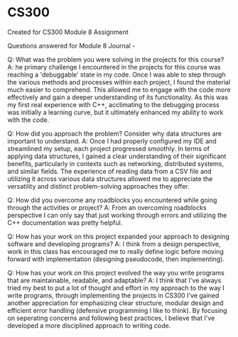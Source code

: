 # CS300

Created for CS300 Module 8 Assignment

Questions answered for Module 8 Journal - 

Q: What was the problem you were solving in the projects for this course?
A: he primary challenge I encountered in the projects for this course was reaching a 'debuggable' state in my code. Once I was able to step through the various methods and processes within each project, I found the material much easier to comprehend. This allowed me to engage with the code more effectively and gain a deeper understanding of its functionality. As this was my first real experience with C++, acclimating to the debugging process was initially a learning curve, but it ultimately enhanced my ability to work with the code.

Q: How did you approach the problem? Consider why data structures are important to understand.
A: Once I had properly configured my IDE and streamlined my setup, each project progressed smoothly. In terms of applying data structures, I gained a clear understanding of their significant benefits, particularly in contexts such as networking, distributed systems, and similar fields. The experience of reading data from a CSV file and utilizing it across various data structures allowed me to appreciate the versatility and distinct problem-solving approaches they offer.

Q: How did you overcome any roadblocks you encountered while going through the activities or project?
A: From an overcoming roadblocks perspective I can only say that just working through errors and utilizing the C++ documentation was pretty helpful. 

Q: How has your work on this project expanded your approach to designing software and developing programs?
A: I think from a design perspective, work in this class has encouraged me to really define logic before moving forward with implementation (designing pseudocode, then implementing). 

Q: How has your work on this project evolved the way you write programs that are maintainable, readable, and adaptable?
A: I think that I've always tried my best to put a lot of thought and effort in my approach to the way I write programs, through implementing the projects in CS300 I've gained another appreciation for emphasizing clear structure, modular design and efficient error handling (defensive programming I like to think). By focusing on seperating concerns and following best practices, I believe that I've developed a more disciplined approach to writing code. 

